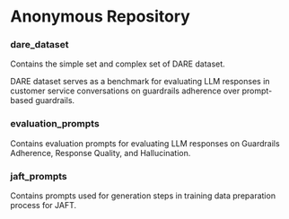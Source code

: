 # Anonymous Repository

### dare_dataset

Contains the simple set and complex set of DARE dataset. 

DARE dataset serves as a benchmark for evaluating LLM responses in customer service conversations on guardrails adherence over prompt-based guardrails.

### evaluation_prompts

Contains evaluation prompts for evaluating LLM responses on Guardrails Adherence, Response Quality, and Hallucination.

### jaft_prompts

Contains prompts used for generation steps in training data preparation process for JAFT.
